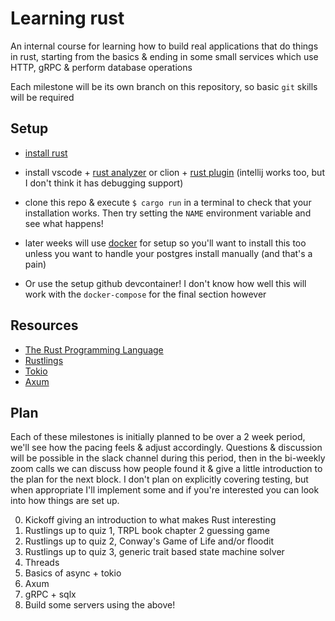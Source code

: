 # Learning rust

An internal course for learning how to build real applications that do things in rust, starting from the basics & ending in some small services which use HTTP, gRPC & perform database operations

Each milestone will be its own branch on this repository, so basic `git` skills will be required 

## Setup

- [install rust](https://www.rust-lang.org/tools/install)
- install vscode + [rust analyzer](https://www.rust-lang.org/tools/install) or clion + [rust plugin](https://plugins.jetbrains.com/plugin/8182-rust) (intellij works too, but I don't think it has debugging support)
- clone this repo & execute `$ cargo run` in a terminal to check that your installation works. Then try setting the `NAME` environment variable and see what happens! 
- later weeks will use [docker](https://www.docker.com/) for setup so you'll want to install this too unless you want to handle your postgres install manually (and that's a pain)

- Or use the setup github devcontainer! I don't know how well this will work with the `docker-compose` for the final section however 

## Resources

- [The Rust Programming Language](https://doc.rust-lang.org/book/)
- [Rustlings](https://github.com/rust-lang/rustlings)
- [Tokio](https://tokio.rs/)
- [Axum](https://github.com/tokio-rs/axum)

## Plan

Each of these milestones is initially planned to be over a 2 week period, we'll see how the pacing feels & adjust accordingly. Questions & discussion will be possible in the slack channel during this period, then in the bi-weekly zoom calls we can discuss how people found it & give a little introduction to the plan for the next block. I don't plan on explicitly covering testing, but when appropriate I'll implement some and if you're interested you can look into how things are set up.

0. Kickoff giving an introduction to what makes Rust interesting
1. Rustlings up to quiz 1, TRPL book chapter 2 guessing game
2. Rustlings up to quiz 2, Conway's Game of Life and/or floodit
3. Rustlings up to quiz 3, generic trait based state machine solver
4. Threads
5. Basics of async + tokio
6. Axum
7. gRPC + sqlx
8. Build some servers using the above!
